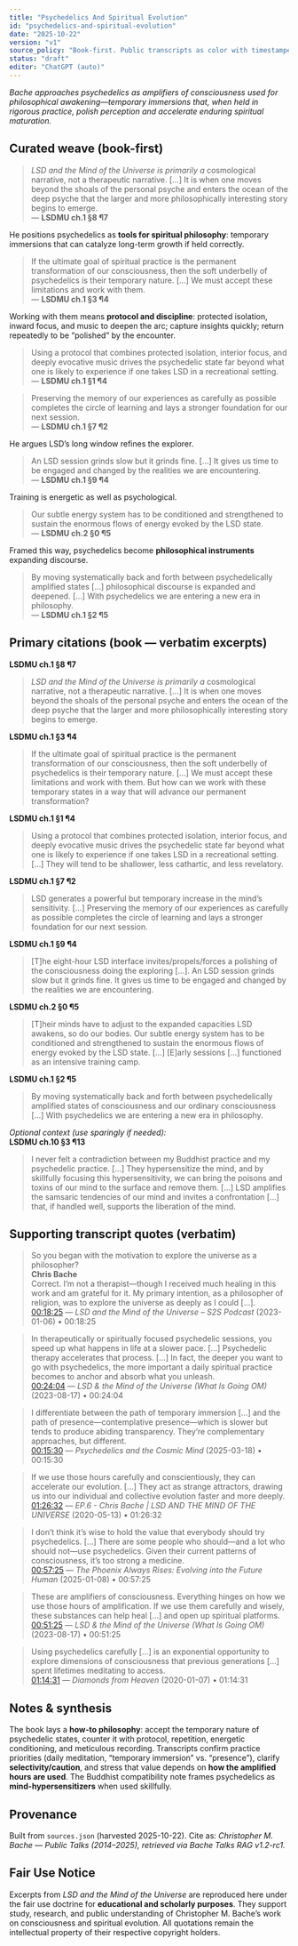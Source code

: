 ```yaml
---
title: "Psychedelics And Spiritual Evolution"
id: "psychedelics-and-spiritual-evolution"
date: "2025-10-22"
version: "v1"
source_policy: "Book-first. Public transcripts as color with timestamped links."
status: "draft"
editor: "ChatGPT (auto)"
---
```


*Bache approaches psychedelics as amplifiers of consciousness used for philosophical awakening—temporary immersions that, when held in rigorous practice, polish perception and accelerate enduring spiritual maturation.*

## Curated weave (book-first)

> *LSD and the Mind of the Universe is primarily a* cosmological narrative, not a therapeutic narrative. […] It is when one moves beyond the shoals of the personal psyche and enters the ocean of the deep psyche that the larger and more philosophically interesting story begins to emerge.  
— **LSDMU ch.1 §8 ¶7**

He positions psychedelics as **tools for spiritual philosophy**: temporary immersions that can catalyze long-term growth if held correctly.

> If the ultimate goal of spiritual practice is the permanent transformation of our consciousness, then the soft underbelly of psychedelics is their temporary nature. […] We must accept these limitations and work with them.  
— **LSDMU ch.1 §3 ¶4**

Working with them means **protocol and discipline**: protected isolation, inward focus, and music to deepen the arc; capture insights quickly; return repeatedly to be “polished” by the encounter.

> Using a protocol that combines protected isolation, interior focus, and deeply evocative music drives the psychedelic state far beyond what one is likely to experience if one takes LSD in a recreational setting.  
— **LSDMU ch.1 §1 ¶4**

> Preserving the memory of our experiences as carefully as possible completes the circle of learning and lays a stronger foundation for our next session.  
— **LSDMU ch.1 §7 ¶2**

He argues LSD’s long window refines the explorer.

> An LSD session grinds slow but it grinds fine. […] It gives us time to be engaged and changed by the realities we are encountering.  
— **LSDMU ch.1 §9 ¶4**

Training is energetic as well as psychological.

> Our subtle energy system has to be conditioned and strengthened to sustain the enormous flows of energy evoked by the LSD state.  
— **LSDMU ch.2 §0 ¶5**

Framed this way, psychedelics become **philosophical instruments** expanding discourse.

> By moving systematically back and forth between psychedelically amplified states […] philosophical discourse is expanded and deepened. […] With psychedelics we are entering a new era in philosophy.  
— **LSDMU ch.1 §2 ¶5**

## Primary citations (book — verbatim excerpts)

**LSDMU ch.1 §8 ¶7**  
> *LSD and the Mind of the Universe is primarily a* cosmological narrative, not a therapeutic narrative. […] It is when one moves beyond the shoals of the personal psyche and enters the ocean of the deep psyche that the larger and more philosophically interesting story begins to emerge.

**LSDMU ch.1 §3 ¶4**  
> If the ultimate goal of spiritual practice is the permanent transformation of our consciousness, then the soft underbelly of psychedelics is their temporary nature. […] We must accept these limitations and work with them. But how can we work with these temporary states in a way that will advance our permanent transformation?

**LSDMU ch.1 §1 ¶4**  
> Using a protocol that combines protected isolation, interior focus, and deeply evocative music drives the psychedelic state far beyond what one is likely to experience if one takes LSD in a recreational setting. […] They will tend to be shallower, less cathartic, and less revelatory.

**LSDMU ch.1 §7 ¶2**  
> LSD generates a powerful but temporary increase in the mind’s sensitivity. […] Preserving the memory of our experiences as carefully as possible completes the circle of learning and lays a stronger foundation for our next session.

**LSDMU ch.1 §9 ¶4**  
> [T]he eight-hour LSD interface invites/propels/forces a polishing of the consciousness doing the exploring […]. An LSD session grinds slow but it grinds fine. It gives us time to be engaged and changed by the realities we are encountering.

**LSDMU ch.2 §0 ¶5**  
> [T]heir minds have to adjust to the expanded capacities LSD awakens, so do our bodies. Our subtle energy system has to be conditioned and strengthened to sustain the enormous flows of energy evoked by the LSD state. […] [E]arly sessions […] functioned as an intensive training camp.

**LSDMU ch.1 §2 ¶5**  
> By moving systematically back and forth between psychedelically amplified states of consciousness and our ordinary consciousness […] With psychedelics we are entering a new era in philosophy.

*Optional context (use sparingly if needed):*  
**LSDMU ch.10 §3 ¶13**  
> I never felt a contradiction between my Buddhist practice and my psychedelic practice. […] They hypersensitize the mind, and by skillfully focusing this hypersensitivity, we can bring the poisons and toxins of our mind to the surface and remove them. […] LSD amplifies the samsaric tendencies of our mind and invites a confrontation […] that, if handled well, supports the liberation of the mind.

## Supporting transcript quotes (verbatim)

> So you began with the motivation to explore the universe as a philosopher?  
> **Chris Bache**  
> Correct. I’m not a therapist—though I received much healing in this work and am grateful for it. My primary intention, as a philosopher of religion, was to explore the universe as deeply as I could […].  
[00:18:25](https://youtu.be/Kh5aqAuDBIM?t=1105) — *LSD and the Mind of the Universe – S2S Podcast* (2023-01-06) • 00:18:25

> In therapeutically or spiritually focused psychedelic sessions, you speed up what happens in life at a slower pace. […] Psychedelic therapy accelerates that process. […] In fact, the deeper you want to go with psychedelics, the more important a daily spiritual practice becomes to anchor and absorb what you unleash.  
[00:24:04](https://youtu.be/2Trb-vC8zc0?t=1444) — *LSD & the Mind of the Universe (What Is Going OM)* (2023-08-17) • 00:24:04

> I differentiate between the path of temporary immersion […] and the path of presence—contemplative presence—which is slower but tends to produce abiding transparency. They’re complementary approaches, but different.  
[00:15:30](https://youtu.be/FMgixG6Z0sk?t=930) — *Psychedelics and the Cosmic Mind* (2025-03-18) • 00:15:30

> If we use those hours carefully and conscientiously, they can accelerate our evolution. […] They act as strange attractors, drawing us into our individual and collective evolution faster and more deeply.  
[01:26:32](https://youtu.be/Dw7D7ih8vy0?t=5192) — *EP.6 - Chris Bache | LSD AND THE MIND OF THE UNIVERSE* (2020-05-13) • 01:26:32

> I don’t think it’s wise to hold the value that everybody should try psychedelics. […] There are some people who should—and a lot who should not—use psychedelics. Given their current patterns of consciousness, it’s too strong a medicine.  
[00:57:25](https://youtu.be/q-caGhIlKS8?t=3445) — *The Phoenix Always Rises: Evolving into the Future Human* (2025-01-08) • 00:57:25

> These are amplifiers of consciousness. Everything hinges on how we use those hours of amplification. If we use them carefully and wisely, these substances can help heal […] and open up spiritual platforms.  
[00:51:25](https://youtu.be/2Trb-vC8zc0?t=3085) — *LSD & the Mind of the Universe (What Is Going OM)* (2023-08-17) • 00:51:25

> Using psychedelics carefully […] is an exponential opportunity to explore dimensions of consciousness that previous generations […] spent lifetimes meditating to access.  
[01:14:31](https://youtu.be/CbgJkCoee3w?t=4471) — *Diamonds from Heaven* (2020-01-07) • 01:14:31

## Notes & synthesis
The book lays a **how-to philosophy**: accept the temporary nature of psychedelic states, counter it with protocol, repetition, energetic conditioning, and meticulous recording. Transcripts confirm practice priorities (daily meditation, “temporary immersion” vs. “presence”), clarify **selectivity/caution**, and stress that value depends on **how the amplified hours are used**. The Buddhist compatibility note frames psychedelics as **mind-hypersensitizers** when used skillfully.

## Provenance
Built from `sources.json` (harvested 2025-10-22). Cite as: *Christopher M. Bache — Public Talks (2014–2025), retrieved via Bache Talks RAG v1.2-rc1.*

## Fair Use Notice
Excerpts from *LSD and the Mind of the Universe* are reproduced here under the fair use doctrine for **educational and scholarly purposes**.
They support study, research, and public understanding of Christopher M. Bache’s work on consciousness and spiritual evolution.
All quotations remain the intellectual property of their respective copyright holders.